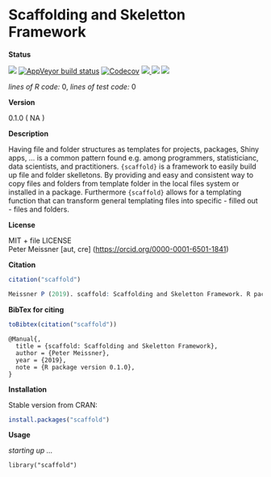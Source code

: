 
<!-- README.md is generated from README.Rmd. Please edit that file -->

<!-- -->

<!-- FILL OUT OPTIONS !!! -->

<!-- -->

<!-- -->

<!-- -->

# Scaffolding and Skeletton Framework

**Status**

<a href="https://travis-ci.org/petermeissner/scaffold"><img src="https://api.travis-ci.org/petermeissner/scaffold.svg?branch=master"><a/>
[![AppVeyor build
status](https://ci.appveyor.com/api/projects/status/github/petermeissner/scaffold?branch=master&svg=true)](https://ci.appveyor.com/project/petermeissner/scaffold)
<a href="https://codecov.io/gh/petermeissner/scaffold"><img src="https://codecov.io/gh/petermeissner/scaffold/branch/master/graph/badge.svg" alt="Codecov" /></a>
<a href="https://cran.r-project.org/package=scaffold">
<img src="http://www.r-pkg.org/badges/version/scaffold"> </a>
<img src="http://cranlogs.r-pkg.org/badges/grand-total/scaffold">
<img src="http://cranlogs.r-pkg.org/badges/scaffold">

*lines of R code:* 0, *lines of test code:* 0

**Version**

0.1.0 ( NA )

**Description**

Having file and folder structures as templates for projects, packages,
Shiny apps, … is a common pattern found e.g. among programmers,
statisticianc, data scientists, and practitioners. `{scaffold}` is a
framework to easily build up file and folder skelletons. By providing
and easy and consistent way to copy files and folders from template
folder in the local files system or installed in a package. Furthermore
`{scaffold}` allows for a templating function that can transform general
templating files into specific - filled out - files and folders.

**License**

MIT + file LICENSE <br>Peter Meissner \[aut, cre\]
(<https://orcid.org/0000-0001-6501-1841>)

**Citation**

``` r
citation("scaffold")
```

``` r
Meissner P (2019). scaffold: Scaffolding and Skeletton Framework. R package version 0.1.0.
```

**BibTex for citing**

``` r
toBibtex(citation("scaffold"))
```

    @Manual{,
      title = {scaffold: Scaffolding and Skeletton Framework},
      author = {Peter Meissner},
      year = {2019},
      note = {R package version 0.1.0},
    }

**Installation**

Stable version from CRAN:

``` r
install.packages("scaffold")
```

<!-- Latest development version from Github: -->

<!-- ```{r, eval=FALSE} -->

<!-- devtools::install_github("user_name/repo_name") -->

<!-- ``` -->

**Usage**

*starting up …*

    library("scaffold")

